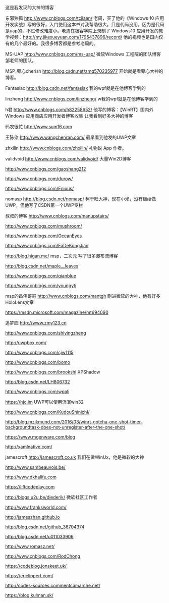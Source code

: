 这是我发现的大神的博客

<!--more-->


东邪独孤 http://www.cnblogs.com/tcjiaan/ 老周，买了他的《Windows 10 应用开发实战》写的很好，入门使用这本书对我帮助很大。只是代码没用，因为是代码是uap的，不过修改难度小。老周在极客学院上录制了 Windows10 应用开发的教学视频：http://my.jikexueyuan.com/1795437896/record/ 他的视频也是国内仅有的几个最好的。我很多博客都是参考老周的。

MS-UAP http://www.cnblogs.com/ms-uap/ 微软Windows 工程院的团队博客 邹老师的团队。

MSP_甄心cherish http://blog.csdn.net/zmq570235977 开始就是看甄心大神的博客。

Fantasiax http://blog.csdn.net/fantasiax 我的wpf就是在他博客学到的

linzheng http://www.cnblogs.com/linzheng/  w我的wpf就是在他博客学到的

h君 http://www.cnblogs.com/h82258652/ 他写的博客：【WinRT】国内外 Windows 应用商店应用开发者博客收集 让我看到好多大神的博客

码农很忙 http://www.sum16.com 

王陈染 http://www.wangchenran.com/ 最早看到他发的UWP文章

zhxilin http://www.cnblogs.com/zhxilin/ 礼物说 App 作者。

validvoid http://www.cnblogs.com/validvoid/ 大量Win2D博客

http://www.cnblogs.com/gaoshang212

http://www.cnblogs.com/durow/

http://www.cnblogs.com/Enious/

nomasp http://blog.csdn.net/nomasp/ 柯于旺大神，现在小米，没有继续做UWP，但他写了CSDN第一个UWP专栏

叔叔的博客 http://www.cnblogs.com/manupstairs/

http://www.cnblogs.com/mushroom/

http://www.cnblogs.com/OceanEyes

http://www.cnblogs.com/FaDeKongJian

http://blog.higan.me/ msp，二次元 写了很多瀑布流博客 

http://blog.csdn.net/maple__leaves

http://www.cnblogs.com/qianblue

http://www.cnblogs.com/youngytj

msp的昌伟哥哥 http://www.cnblogs.com/mantgh 刚进微软的大神，他有好多HoloLens文章

https://msdn.microsoft.com/magazine/mt694090

追梦园 http://www.zmy123.cn

http://www.cnblogs.com/shiyingzheng 

http://uwpbox.com/

http://www.cnblogs.com/cjw1115

http://www.cnblogs.com/bomo

http://www.cnblogs.com/brookshi XPShadow

http://blog.csdn.net/LH806732 

http://www.cnblogs.com/wpali

https://hjc.im UWP可以使用流氓win32

http://www.cnblogs.com/KudouShinichi/

http://blog.mzikmund.com/2016/03/winrt-gotcha-one-shot-timer-backgroundtask-does-not-unregister-after-the-one-shot/

https://www.mgenware.com/blog

http://xamlnative.com/

jamescroft http://jamescroft.co.uk 我们在做WinUx，他是微软的大神

http://www.sambeauvois.be/

http://www.dkhalife.com

https://liftcodeplay.com

http://blogs.u2u.be/diederik/ 微软社区工作者

http://www.franksworld.com/

http://jameszhan.github.io

http://blog.csdn.net/github_36704374

http://blog.csdn.net/u011033906

http://www.romasz.net/

http://www.cnblogs.com/RodChong

https://codeblog.jonskeet.uk/

https://ericlippert.com/

http://codes-sources.commentcamarche.net/

https://blog.kulman.sk/
